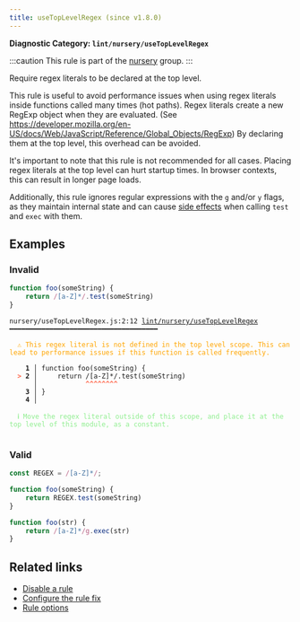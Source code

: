 ```yaml
---
title: useTopLevelRegex (since v1.8.0)
---
```


**Diagnostic Category: `lint/nursery/useTopLevelRegex`**

:::caution
This rule is part of the [nursery](/linter/rules/#nursery) group.
:::

Require regex literals to be declared at the top level.

This rule is useful to avoid performance issues when using regex literals inside functions called many times (hot paths). Regex literals create a new RegExp object when they are evaluated. (See https://developer.mozilla.org/en-US/docs/Web/JavaScript/Reference/Global_Objects/RegExp) By declaring them at the top level, this overhead can be avoided.

It's important to note that this rule is not recommended for all cases. Placing regex literals at the top level can hurt startup times. In browser contexts, this can result in longer page loads.

Additionally, this rule ignores regular expressions with the `g` and/or `y` flags, as they maintain internal state and can cause
[side effects](https://developer.mozilla.org/en-US/docs/Web/JavaScript/Reference/Global_Objects/RegExp/lastIndex#avoiding_side_effects) when calling `test` and `exec` with them.

## Examples

### Invalid

```jsx
function foo(someString) {
    return /[a-Z]*/.test(someString)
}
```

<pre class="language-text"><code class="language-text">nursery/useTopLevelRegex.js:2:12 <a href="https://biomejs.dev/linter/rules/use-top-level-regex">lint/nursery/useTopLevelRegex</a> ━━━━━━━━━━━━━━━━━━━━━━━━━━━━━━━━━━━━━

<strong><span style="color: Orange;">  </span></strong><strong><span style="color: Orange;">⚠</span></strong> <span style="color: Orange;">This regex literal is not defined in the top level scope. This can lead to performance issues if this function is called frequently.</span>
  
    <strong>1 │ </strong>function foo(someString) {
<strong><span style="color: Tomato;">  </span></strong><strong><span style="color: Tomato;">&gt;</span></strong> <strong>2 │ </strong>    return /[a-Z]*/.test(someString)
   <strong>   │ </strong>           <strong><span style="color: Tomato;">^</span></strong><strong><span style="color: Tomato;">^</span></strong><strong><span style="color: Tomato;">^</span></strong><strong><span style="color: Tomato;">^</span></strong><strong><span style="color: Tomato;">^</span></strong><strong><span style="color: Tomato;">^</span></strong><strong><span style="color: Tomato;">^</span></strong><strong><span style="color: Tomato;">^</span></strong>
    <strong>3 │ </strong>}
    <strong>4 │ </strong>
  
<strong><span style="color: lightgreen;">  </span></strong><strong><span style="color: lightgreen;">ℹ</span></strong> <span style="color: lightgreen;">Move the regex literal outside of this scope, and place it at the top level of this module, as a constant.</span>
  
</code></pre>

### Valid

```jsx
const REGEX = /[a-Z]*/;

function foo(someString) {
    return REGEX.test(someString)
}
```

```jsx
function foo(str) {
    return /[a-Z]*/g.exec(str)
}
```

## Related links

- [Disable a rule](/linter/#disable-a-lint-rule)
- [Configure the rule fix](/linter#configure-the-rule-fix)
- [Rule options](/linter/#rule-options)
